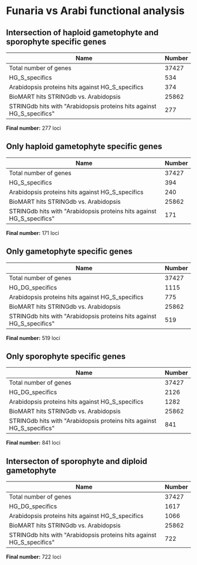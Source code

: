 # Funaria vs Arabi functional analysis


## Intersection of haploid gametophyte and sporophyte specific genes


| Name | Number |
| ----- | ----- |
| Total number of genes | 37427 |
| HG_S_specifics | 534 |
| Arabidopsis proteins hits against HG_S_specifics | 374 |
| BioMART hits STRINGdb vs. Arabidopsis | 25862 |
| STRINGdb hits with "Arabidopsis proteins hits against HG_S_specifics" | 277 |

**Final number:** 277 loci

## Only haploid gametophyte specific genes


| Name | Number |
| ----- | ----- |
| Total number of genes | 37427 |
| HG_S_specifics | 394 |
| Arabidopsis proteins hits against HG_S_specifics | 240 |
| BioMART hits STRINGdb vs. Arabidopsis | 25862 |
| STRINGdb hits with "Arabidopsis proteins hits against HG_S_specifics" | 171 |

**Final number:** 171 loci

## Only gametophyte specific genes


| Name | Number |
| ----- | ----- |
| Total number of genes | 37427 |
| HG_DG_specifics | 1115 |
| Arabidopsis proteins hits against HG_S_specifics | 775 |
| BioMART hits STRINGdb vs. Arabidopsis | 25862 |
| STRINGdb hits with "Arabidopsis proteins hits against HG_S_specifics" | 519 |

**Final number:** 519 loci

## Only sporophyte specific genes

| Name | Number |
| ----- | ----- |
| Total number of genes | 37427 |
| HG_DG_specifics | 2126 |
| Arabidopsis proteins hits against HG_S_specifics | 1282 |
| BioMART hits STRINGdb vs. Arabidopsis | 25862 |
| STRINGdb hits with "Arabidopsis proteins hits against HG_S_specifics" | 841 |

**Final number:** 841 loci

## Intersecton of sporophyte and diploid gametophyte

| Name | Number |
| ----- | ----- |
| Total number of genes | 37427 |
| HG_DG_specifics | 1617 |
| Arabidopsis proteins hits against HG_S_specifics | 1066 |
| BioMART hits STRINGdb vs. Arabidopsis | 25862 |
| STRINGdb hits with "Arabidopsis proteins hits against HG_S_specifics" | 722 |

**Final number:** 722 loci

